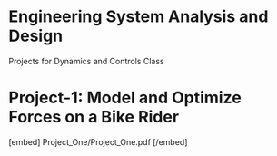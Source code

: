 # Engineering System Analysis and Design 
Projects for Dynamics and Controls Class

# Project-1: Model and Optimize Forces on a Bike Rider
[embed] Project_One/Project_One.pdf [/embed]
